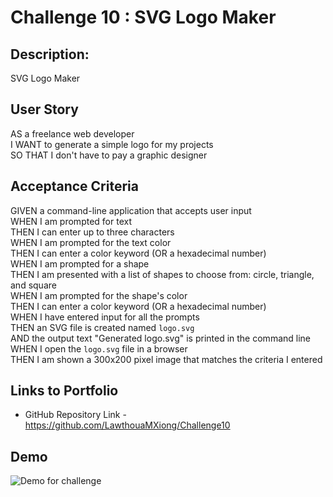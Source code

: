# Challenge 10 : SVG Logo Maker

## **Description:**
SVG Logo Maker

## **User Story**
AS a freelance web developer<br />
I WANT to generate a simple logo for my projects<br />
SO THAT I don't have to pay a graphic designer<br />

## **Acceptance Criteria**
GIVEN a command-line application that accepts user input<br />
WHEN I am prompted for text<br />
THEN I can enter up to three characters<br />
WHEN I am prompted for the text color<br />
THEN I can enter a color keyword (OR a hexadecimal number)<br />
WHEN I am prompted for a shape<br />
THEN I am presented with a list of shapes to choose from: circle, triangle, and square<br />
WHEN I am prompted for the shape's color<br />
THEN I can enter a color keyword (OR a hexadecimal number)<br />
WHEN I have entered input for all the prompts<br />
THEN an SVG file is created named `logo.svg`<br />
AND the output text "Generated logo.svg" is printed in the command line<br />
WHEN I open the `logo.svg` file in a browser<br />
THEN I am shown a 300x200 pixel image that matches the criteria I entered<br />

## **Links to Portfolio**
* GitHub Repository Link - https://github.com/LawthouaMXiong/Challenge10

## **Demo**
![Demo for challenge](/demo/Challenge10.gif)